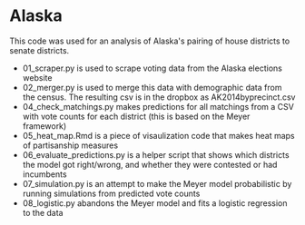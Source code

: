# Alaska
This code was used for an analysis of Alaska's pairing of house districts to senate districts.

- 01_scraper.py is used to scrape voting data from the Alaska elections website
- 02_merger.py is used to merge this data with demographic data from the census. The resulting csv is in the dropbox as AK2014byprecinct.csv
- 04_check_matchings.py makes predictions for all matchings from a CSV with vote counts for each district (this is based on the Meyer framework)
- 05_heat_map.Rmd is a piece of visaulization code that makes heat maps of partisanship measures
- 06_evaluate_predictions.py is a helper script that shows which districts the model got right/wrong, and whether they were contested or had incumbents
- 07_simulation.py is an attempt to make the Meyer model probabilistic by running simulations from predicted vote counts
- 08_logistic.py abandons the Meyer model and fits a logistic regression to the data
